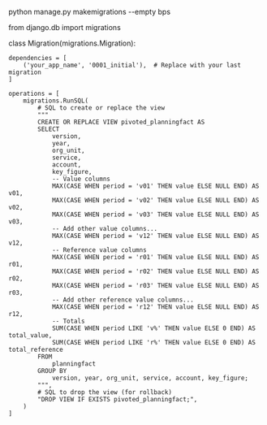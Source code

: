 

python manage.py makemigrations --empty bps

from django.db import migrations

class Migration(migrations.Migration):

    dependencies = [
        ('your_app_name', '0001_initial'),  # Replace with your last migration
    ]

    operations = [
        migrations.RunSQL(
            # SQL to create or replace the view
            """
            CREATE OR REPLACE VIEW pivoted_planningfact AS
            SELECT
                version,
                year,
                org_unit,
                service,
                account,
                key_figure,
                -- Value columns
                MAX(CASE WHEN period = 'v01' THEN value ELSE NULL END) AS v01,
                MAX(CASE WHEN period = 'v02' THEN value ELSE NULL END) AS v02,
                MAX(CASE WHEN period = 'v03' THEN value ELSE NULL END) AS v03,
                -- Add other value columns...
                MAX(CASE WHEN period = 'v12' THEN value ELSE NULL END) AS v12,
                -- Reference value columns
                MAX(CASE WHEN period = 'r01' THEN value ELSE NULL END) AS r01,
                MAX(CASE WHEN period = 'r02' THEN value ELSE NULL END) AS r02,
                MAX(CASE WHEN period = 'r03' THEN value ELSE NULL END) AS r03,
                -- Add other reference value columns...
                MAX(CASE WHEN period = 'r12' THEN value ELSE NULL END) AS r12,
                -- Totals
                SUM(CASE WHEN period LIKE 'v%' THEN value ELSE 0 END) AS total_value,
                SUM(CASE WHEN period LIKE 'r%' THEN value ELSE 0 END) AS total_reference
            FROM
                planningfact
            GROUP BY
                version, year, org_unit, service, account, key_figure;
            """,
            # SQL to drop the view (for rollback)
            "DROP VIEW IF EXISTS pivoted_planningfact;",
        )
    ]
